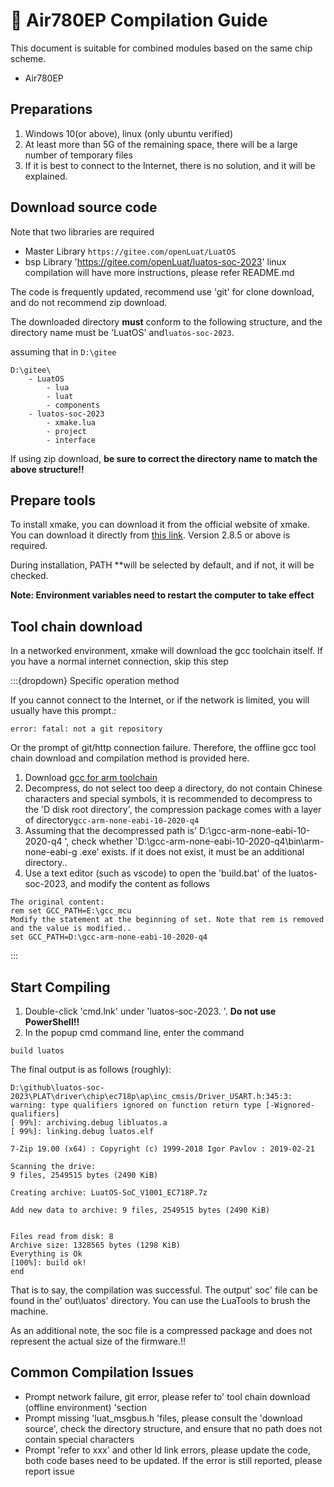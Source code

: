 # 📶 Air780EP Compilation Guide

This document is suitable for combined modules based on the same chip scheme.

* Air780EP

## Preparations

1. Windows 10(or above), linux (only ubuntu verified)
2. At least more than 5G of the remaining space, there will be a large number of temporary files
3. If it is best to connect to the Internet, there is no solution, and it will be explained.

## Download source code

Note that two libraries are required

* Master Library `https://gitee.com/openLuat/LuatOS`
* bsp Library 'https://gitee.com/openLuat/luatos-soc-2023' linux compilation will have more instructions, please refer README.md

The code is frequently updated, recommend use 'git' for clone download, and do not recommend zip download.

The downloaded directory **must** conform to the following structure, and the directory name must be 'LuatOS' and`luatos-soc-2023`.

assuming that in `D:\gitee`

```tree
D:\gitee\
    - LuatOS
        - lua
        - luat
        - components
    - luatos-soc-2023
        - xmake.lua
        - project
        - interface
```

If using zip download, **be sure to correct the directory name to match the above structure!!**

## Prepare tools

To install xmake, you can download it from the official website of xmake. You can download it directly from [this link](https://pan.air32.cn/s/DJTr?path=/常用工具). Version 2.8.5 or above is required.

During installation, PATH **will be selected by default, and if not, it will be checked.

**Note: Environment variables need to restart the computer to take effect**

## Tool chain download

In a networked environment, xmake will download the gcc toolchain itself. If you have a normal internet connection, skip this step

:::{dropdown} Specific operation method

If you cannot connect to the Internet, or if the network is limited, you will usually have this prompt.:

```
error: fatal: not a git repository
```

Or the prompt of git/http connection failure. Therefore, the offline gcc tool chain download and compilation method is provided here.

1. Download [gcc for arm toolchain](http://cdndownload.openluat.com/xmake/toolchains/gcc-arm/gcc-arm-none-eabi-10-2020-q4-major-win32.zip)
2. Decompress, do not select too deep a directory, do not contain Chinese characters and special symbols, it is recommended to decompress to the 'D disk root directory', the compression package comes with a layer of directory`gcc-arm-none-eabi-10-2020-q4`
3. Assuming that the decompressed path is' D:\gcc-arm-none-eabi-10-2020-q4 ', check whether 'D:\gcc-arm-none-eabi-10-2020-q4\bin\arm-none-eabi-g .exe' exists. if it does not exist, it must be an additional directory..
4. Use a text editor (such as vscode) to open the 'build.bat' of the luatos-soc-2023, and modify the content as follows

```
The original content:
rem set GCC_PATH=E:\gcc_mcu
Modify the statement at the beginning of set. Note that rem is removed and the value is modified..
set GCC_PATH=D:\gcc-arm-none-eabi-10-2020-q4
```

:::

## Start Compiling

1. Double-click 'cmd.lnk' under 'luatos-soc-2023. '. **Do not use PowerShell!!**
2. In the popup cmd command line, enter the command

```shell
build luatos
```

The final output is as follows (roughly):

```shell
D:\github\luatos-soc-2023\PLAT\driver\chip\ec718p\ap\inc_cmsis/Driver_USART.h:345:3: warning: type qualifiers ignored on function return type [-Wignored-qualifiers]
[ 99%]: archiving.debug libluatos.a
[ 99%]: linking.debug luatos.elf

7-Zip 19.00 (x64) : Copyright (c) 1999-2018 Igor Pavlov : 2019-02-21

Scanning the drive:
9 files, 2549515 bytes (2490 KiB)

Creating archive: LuatOS-SoC_V1001_EC718P.7z

Add new data to archive: 9 files, 2549515 bytes (2490 KiB)


Files read from disk: 8
Archive size: 1328565 bytes (1298 KiB)
Everything is Ok
[100%]: build ok!
end
```

That is to say, the compilation was successful. The output' soc' file can be found in the' out\luatos' directory. You can use the LuaTools to brush the machine.

As an additional note, the soc file is a compressed package and does not represent the actual size of the firmware.!!

## Common Compilation Issues

* Prompt network failure, git error, please refer to' tool chain download (offline environment) 'section
* Prompt missing 'luat_msgbus.h 'files, please consult the 'download source', check the directory structure, and ensure that no path does not contain special characters
* Prompt 'refer to xxx' and other ld link errors, please update the code, both code bases need to be updated. If the error is still reported, please report issue
